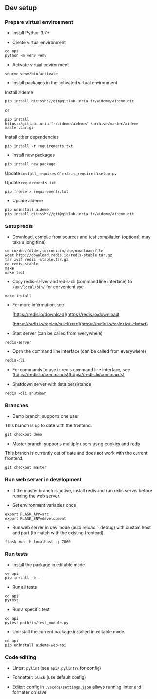 ## Dev setup

### Prepare virtual environment

- Install Python 3.7+

- Create virtual environment

```
cd api
python -m venv venv
```

- Activate virtual environment

```
sourve venv/bin/activate
```

- Install packages in the activated virtual environment

Install aideme

```
pip install git+ssh://git@gitlab.inria.fr/aideme/aideme.git
```

or

```
pip install https://gitlab.inria.fr/aideme/aideme/-/archive/master/aideme-master.tar.gz
```

Install other dependencies

```
pip install -r requirements.txt
```

- Install new packages

```
pip install new-package
```

Update `install_requires` or `extras_require` in `setup.py`

Update `requirements.txt`

```
pip freeze > requirements.txt
```

- Update aideme

```
pip uninstall aideme
pip install git+ssh://git@gitlab.inria.fr/aideme/aideme.git
```

### Setup redis

- Download, compile from sources and test compilation (optional, may take a long time)

```
cd to/the/folder/to/contain/the/download/file
wget http://download.redis.io/redis-stable.tar.gz
tar xvzf redis -stable.tar.gz
cd redis-stable
make
make test
```

- Copy redis-server and redis-cli (command line interface) to `/usr/local/bin/` for convenient use

```
make install
```

- For more information, see

  [https://redis.io/download](https://redis.io/download)

  [https://redis.io/topics/quickstart](https://redis.io/topics/quickstart)

- Start server (can be called from everywhere)

```
redis-server
```

- Open the command line interface (can be called from everywhere)

```
redis-cli
```

- For commands to use in redis command line interface, see
  [https://redis.io/commands](https://redis.io/commands)

- Shutdown server with data persistance

```
redis -cli shutdown
```

### Branches

- Demo branch: supports one user

This branch is up to date with the frontend.

```
git checkout demo
```

- Master branch: supports multiple users using cookies and redis

This branch is currently out of date and does not work with the current frontend.

```
git checkout master
```

### Run web server in development

- If the master branch is active, install redis and run redis server before running the web server.

- Set environment variables once

```
export FLASK_APP=src
export FLASK_ENV=development
```

- Run web server in dev mode (auto reload + debug) with custom host and port (to match with the existing frontend)

```
flask run -h localhost -p 7060
```

### Run tests

- Install the package in editable mode

```
cd api
pip install -e .
```

- Run all tests

```
cd api
pytest
```

- Run a specific test

```
cd api
pytest path/to/test_module.py
```

- Uninstall the current package installed in editable mode

```
cd api
pip uninstall aideme-web-api
```

### Code editing

- Linter: `pylint` (see `api/.pylintrc` for config)

- Formatter: `black` (use default config)

- Editor: config in `.vscode/settings.json` allows running linter and formater on save

